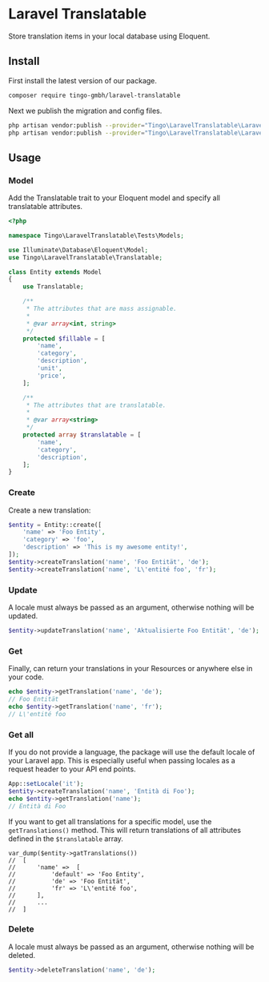 # Laravel Translatable

Store translation items in your local database using Eloquent.

## Install

First install the latest version of our package.
```bash
composer require tingo-gmbh/laravel-translatable
```

Next we publish the migration and config files.
```bash
php artisan vendor:publish --provider="Tingo\LaravelTranslatable\LaravelTranslatableServiceProvider" --tag="config"
php artisan vendor:publish --provider="Tingo\LaravelTranslatable\LaravelTranslatableServiceProvider" --tag="migrations"
```

## Usage

### Model
Add the Translatable trait to your Eloquent model and specify all translatable attributes.

```php
<?php

namespace Tingo\LaravelTranslatable\Tests\Models;

use Illuminate\Database\Eloquent\Model;
use Tingo\LaravelTranslatable\Translatable;

class Entity extends Model
{
    use Translatable;

    /**
     * The attributes that are mass assignable.
     *
     * @var array<int, string>
     */
    protected $fillable = [
        'name',
        'category',
        'description',
        'unit',
        'price',
    ];

    /**
     * The attributes that are translatable.
     *
     * @var array<string>
     */
    protected array $translatable = [
        'name',
        'category',
        'description',
    ];
}
```

### Create
Create a new translation:
```php
$entity = Entity::create([
    'name' => 'Foo Entity',
    'category' => 'foo',
    'description' => 'This is my awesome entity!',
]);
$entity->createTranslation('name', 'Foo Entität', 'de');
$entity->createTranslation('name', 'L\'entité foo', 'fr');
```

### Update
A locale must always be passed as an argument, otherwise nothing will be updated.
```php
$entity->updateTranslation('name', 'Aktualisierte Foo Entität', 'de');
```

### Get
Finally, can return your translations in your Resources or anywhere else in your code.
```php
echo $entity->getTranslation('name', 'de');
// Foo Entität
echo $entity->getTranslation('name', 'fr');
// L\'entité foo
```

### Get all
If you do not provide a language, the package will use the default locale of your Laravel app. This is especially useful when passing locales as a request header to your API end points.
```php
App::setLocale('it');
$entity->createTranslation('name', 'Entità di Foo');
echo $entity->getTranslation('name');
// Entità di Foo
```
If you want to get all translations for a specific model, use the `getTranslations()` method. This will return translations of all attributes defined in the `$translatable` array.
```injectablephp
var_dump($entity->gatTranslations())
//  [
//      'name' =>  [
//          'default' => 'Foo Entity',
//          'de' => 'Foo Entität',
//          'fr' => 'L\'entité foo',
//      ], 
//      ...
//  ]
```

### Delete
A locale must always be passed as an argument, otherwise nothing will be deleted.
```php
$entity->deleteTranslation('name', 'de');
```